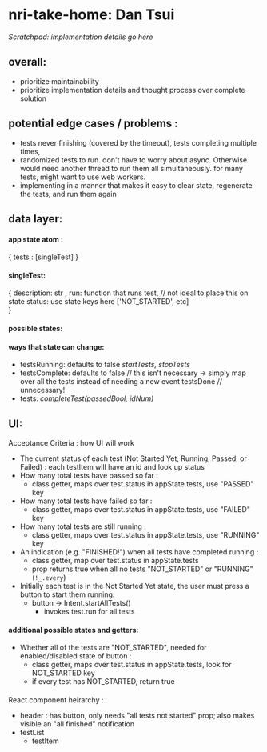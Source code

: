 # nri-take-home: Dan Tsui

*Scratchpad: implementation details go here*

## overall: 
- prioritize maintainability
- prioritize implementation details and thought process over complete solution

## potential edge cases / problems :
- tests never finishing (covered by the timeout), tests completing multiple times, 
- randomized tests to run. don't have to worry about async. Otherwise would need another thread to run them all simultaneously. for many tests, might want to use web workers.
- implementing in a manner that makes it easy to clear state, regenerate the tests, and run them again


## data layer: 

#### app state atom : 
  {
    tests : [singleTest]
  }
#### singleTest:
  { 
    description: str ,
    run:  function that runs test, // not ideal to place this on state
    status: use state keys here ['NOT_STARTED', etc]    
  }
#### possible states: 

#### ways that state can change:
  - testsRunning: defaults to false
    *startTests, stopTests*
  - testsComplete: defaults to false // this isn't necessary -> simply map over all the tests instead of needing a new event
    testsDone // unnecessary! 
  - tests:
    *completeTest(passedBool, idNum)*


## UI:
Acceptance Criteria : how UI will work

- The current status of each test (Not Started Yet, Running, Passed, or Failed) 
  : each testItem will have an id and look up status
- How many total tests have passed so far : 
  - class getter, maps over test.status in appState.tests, use "PASSED" key
- How many total tests have failed so far : 
  - class getter, maps over test.status in appState.tests, use "FAILED" key
- How many total tests are still running : 
  - class getter, maps over test.status in appState.tests, use "RUNNING" key
- An indication (e.g. "FINISHED!") when all tests have completed running : 
  - class getter, map over test.status in appState.tests
  - prop returns true when all no tests "NOT_STARTED" or "RUNNING" (`!_.every`)
- Initially each test is in the Not Started Yet state, the user must press a button to start them running.
  - button -> Intent.startAllTests()
    - invokes test.run for all tests


#### additional possible states and getters:
  - Whether all of the tests are "NOT_STARTED", needed for enabled/disabled state of button  : 
    - class getter, maps over test.status in appState.tests, look for NOT_STARTED key
    - if every test has NOT_STARTED, return true

#### 
React component heirarchy : 
- header : has button, only needs "all tests not started" prop; also makes visible an "all finished" notification
- testList
  - testItem
